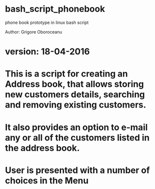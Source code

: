# bash_script_phonebook
phone book prototype in linux bash script

Author: Grigore Oboroceanu
# version: 18-04-2016

# This is a script for creating an Address book, that allows storing new customers details, searching and removing existing customers. 
# It also provides an option to e-mail any or all of the customers listed in the address book. 
# User is presented with a number of choices in the Menu
